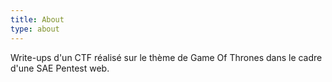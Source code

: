 ```yaml
---
title: About
type: about
---
```


Write-ups d'un CTF réalisé sur le thème de Game Of Thrones dans le cadre d'une SAE Pentest web.


